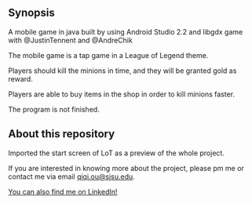 ## Synopsis
A mobile game in java built by using Android Studio 2.2 and libgdx game with @JustinTennent and @AndreChik

The mobile game is a tap game in a League of Legend theme. 

Players should kill the minions in time, and they will be granted gold as reward.

Players are able to buy items in the shop in order to kill minions faster.

The program is not finished.

## About this repository
Imported the start screen of LoT as a preview of the whole project.

If you are interested in knowing more about the project, please pm me or contact me via email qiqi.ou@sjsu.edu.

[You can also find me on LinkedIn!](https://www.linkedin.com/in/qiqiyuki-ou)
